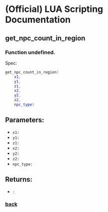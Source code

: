 
# (Official) LUA Scripting Documentation

## get_npc_count_in_region

### Function undefined.

Spec:
```lua
get_npc_count_in_region(
	x1,
	y1,
	z1,
	x2,
	y2,
	z2,
	npc_type)
```
## Parameters:
- `x1:` 
- `y1:` 
- `z1:` 
- `x2:` 
- `y2:` 
- `z2:` 
- `npc_type:` 
## Returns:
- `:` 
### [back](../other)

